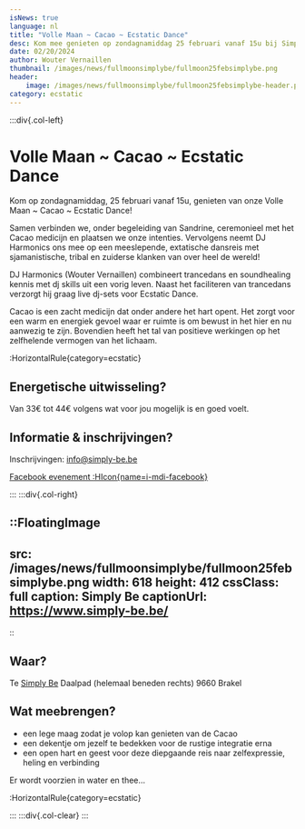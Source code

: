 ```yaml
---
isNews: true
language: nl
title: "Volle Maan ~ Cacao ~ Ecstatic Dance"
desc: Kom mee genieten op zondagnamiddag 25 februari vanaf 15u bij Simply Be in Brakel
date: 02/20/2024
author: Wouter Vernaillen
thumbnail: /images/news/fullmoonsimplybe/fullmoon25febsimplybe.png
header:
    image: /images/news/fullmoonsimplybe/fullmoon25febsimplybe-header.png
category: ecstatic
---
```


:::div{.col-left}

# Volle Maan ~ Cacao ~ Ecstatic Dance

Kom op zondagnamiddag, 25 februari vanaf 15u, genieten van onze Volle Maan ~ Cacao ~ Ecstatic Dance!

Samen verbinden we, onder begeleiding van Sandrine, ceremonieel met het Cacao medicijn en plaatsen we onze intenties. 
Vervolgens neemt DJ Harmonics ons mee op een meeslepende, extatische dansreis met sjamanistische, tribal en zuiderse klanken van over heel de wereld!

DJ Harmonics (Wouter Vernaillen) combineert trancedans en soundhealing kennis met dj skills uit een vorig leven. Naast het faciliteren van trancedans verzorgt hij graag live dj-sets voor Ecstatic Dance.

Cacao is een zacht medicijn dat onder andere het hart opent. Het zorgt voor een warm en energiek gevoel waar er ruimte is om bewust in het hier en nu aanwezig te zijn. Bovendien heeft het tal van positieve werkingen op het zelfhelende vermogen van het lichaam.

:HorizontalRule{category=ecstatic}

## Energetische uitwisseling?
Van 33€ tot 44€ volgens wat voor jou mogelijk is en goed voelt.
 
## Informatie & inschrijvingen?

Inschrijvingen: info@simply-be.be

[Facebook evenement :HIcon{name=i-mdi-facebook}](https://www.facebook.com/events/701592842119282?acontext=%7B%22event_action_history%22%3A%5B%5D%7D)

:::
:::div{.col-right}

::FloatingImage
---
src: /images/news/fullmoonsimplybe/fullmoon25febsimplybe.png
width: 618
height: 412
cssClass: full
caption: Simply Be
captionUrl: https://www.simply-be.be/
---
::

## Waar?
Te [Simply Be](https://www.simply-be.be/)
Daalpad (helemaal beneden rechts)
9660 Brakel

## Wat meebrengen?
- een lege maag zodat je volop kan genieten van de Cacao
- een dekentje om jezelf te bedekken voor de rustige integratie erna
- een open hart en geest voor deze diepgaande reis naar zelfexpressie, heling en verbinding

Er wordt voorzien in water en thee…

:HorizontalRule{category=ecstatic}

:::
:::div{.col-clear}
:::